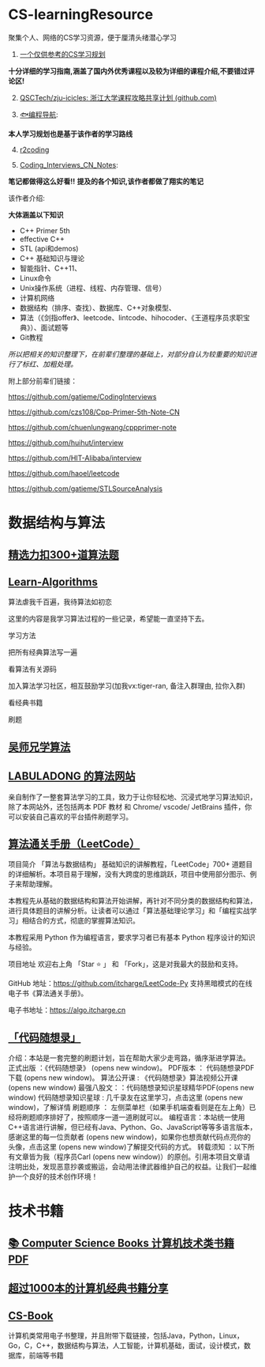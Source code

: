 # CS-learningResource
聚集个人、网络的CS学习资源，便于厘清头绪潜心学习
1. [一个仅供参考的CS学习规划](https://csdiy.wiki)

**十分详细的学习指南,涵盖了国内外优秀课程以及较为详细的课程介绍,不要错过评论区!**

2. [QSCTech/zju-icicles: 浙江大学课程攻略共享计划 (github.com)](https://github.com/QSCTech/zju-icicles)

3. [🐟编程导航](https://www.code-nav.cn/):

**本人学习规划也是基于该作者的学习路线**

4. [r2coding](https://www.r2coding.com/)

5. [Coding_Interviews_CN_Notes](https://github.com/yzhu798/CodingInterviewsNotes):

**笔记都做得这么好看!!**
**提及的各个知识,该作者都做了翔实的笔记**

该作者介绍:

**大体涵盖以下知识**

 - C++ Primer 5th
 - effective C++ 
 - STL (api和demos)
 - C++ 基础知识与理论
 - 智能指针、C++11、
 - Linux命令
 - Unix操作系统（进程、线程、内存管理、信号）
 - 计算机网络
 - 数据结构（排序、查找）、数据库、C++对象模型、
 - 算法（《剑指offer》、leetcode、lintcode、hihocoder、《王道程序员求职宝典》）、面试题等
 - Git教程

*所以把相关的知识整理下，在前辈们整理的基础上，对部分自认为较重要的知识进行了标红、加粗处理。*

附上部分前辈们链接：

<https://github.com/gatieme/CodingInterviews>

<https://github.com/czs108/Cpp-Primer-5th-Note-CN>

<https://github.com/chuenlungwang/cppprimer-note>

<https://github.com/huihut/interview>

<https://github.com/HIT-Alibaba/interview>

<https://github.com/haoel/leetcode>

<https://github.com/gatieme/STLSourceAnalysis>



# 数据结构与算法
## [精选力扣300+道算法题](https://interviewguide.cn/)

## [Learn-Algorithms](https://github.com/nonstriater/Learn-Algorithms)

算法虐我千百遍，我待算法如初恋

这里的内容是我学习算法过程的一些记录，希望能一直坚持下去。

学习方法

把所有经典算法写一遍

看算法有关源码

加入算法学习社区，相互鼓励学习(加我vx:tiger-ran, 备注入群理由, 拉你入群)

看经典书籍

刷题
## [吴师兄学算法](https://www.cxyxiaowu.com/)

## [LABULADONG 的算法网站](https://labuladong.github.io/algo/)
亲自制作了一整套算法学习的工具，致力于让你轻松地、沉浸式地学习算法知识，除了本网站外，还包括两本 PDF 教材 和 Chrome/ vscode/ JetBrains 插件，你可以安装自己喜欢的平台插件刷题学习。
## [算法通关手册（LeetCode）](https://algo.itcharge.cn/)
项目简介
「算法与数据结构」 基础知识的讲解教程，「LeetCode」700+ 道题目的详细解析。本项目易于理解，没有大跨度的思维跳跃，项目中使用部分图示、例子来帮助理解。

本教程先从基础的数据结构和算法开始讲解，再针对不同分类的数据结构和算法，进行具体题目的讲解分析。让读者可以通过「算法基础理论学习」和「编程实战学习」相结合的方式，彻底的掌握算法知识。

本教程采用 Python 作为编程语言，要求学习者已有基本 Python 程序设计的知识与经验。

项目地址
欢迎右上角 「Star ⭐️ 」 和 「Fork」，这是对我最大的鼓励和支持。

GitHub 地址：https://github.com/itcharge/LeetCode-Py
支持黑暗模式的在线电子书《算法通关手册》。

电子书地址：https://algo.itcharge.cn

## [「代码随想录」](https://www.programmercarl.com/)

介绍：本站是一套完整的刷题计划，旨在帮助大家少走弯路，循序渐进学算法。
正式出版 ：《代码随想录》 (opens new window)。
PDF版本 ： 代码随想录PDF下载 (opens new window)。
算法公开课 : 《代码随想录》算法视频公开课(opens new window)
最强八股文：：代码随想录知识星球精华PDF(opens new window)
代码随想录知识星球 : 几千录友在这里学习，点击这里 (opens new window)，了解详情
刷题顺序 ： 左侧菜单栏（如果手机端查看则是在左上角）已经将刷题顺序排好了，按照顺序一道一道刷就可以。
编程语言：本站统一使用C++语言进行讲解，但已经有Java、Python、Go、JavaScript等等多语言版本，感谢这里的每一位贡献者 (opens new window)，如果你也想贡献代码点亮你的头像，点击这里 (opens new window)了解提交代码的方式。
转载须知 ：以下所有文章皆为我（程序员Carl (opens new window)）的原创。引用本项目文章请注明出处，发现恶意抄袭或搬运，会动用法律武器维护自己的权益。让我们一起维护一个良好的技术创作环境！

# 技术书籍
## [📚 Computer Science Books 计算机技术类书籍 PDF](github.com/huihut/CS-Books/tree/master)

## [超过1000本的计算机经典书籍分享](https://github.com/forthespada/CS-Books)

## [CS-Book](https://github.com/iamshuaidi/CS-Book)
计算机类常用电子书整理，并且附带下载链接，包括Java，Python，Linux，Go，C，C++，数据结构与算法，人工智能，计算机基础，面试，设计模式，数据库，前端等书籍
